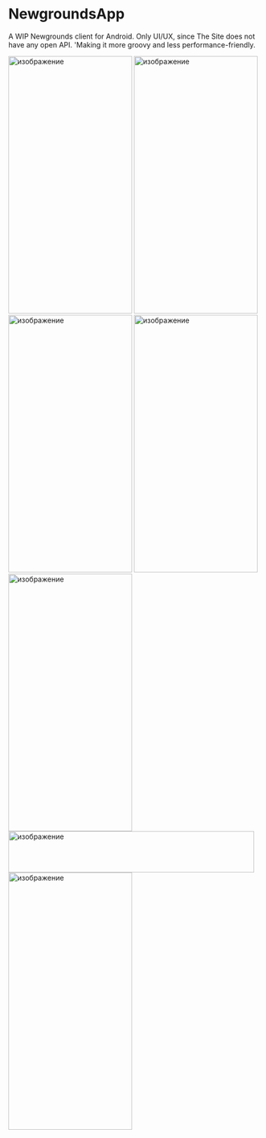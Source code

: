 # NewgroundsApp
A WIP Newgrounds client for Android. Only UI/UX, since The Site does not have any open API. 'Making it more groovy and less performance-friendly.


<img width="246" height="512" alt="изображение" src="https://github.com/user-attachments/assets/00996a05-1ae4-4e53-be5c-b100ce909e36" />  
<img width="246" height="512" alt="изображение" src="https://github.com/user-attachments/assets/b2cebb47-100f-4121-a784-688ba4d74356" />  
<img width="246" height="512" alt="изображение" src="https://github.com/user-attachments/assets/6f33954c-64e4-43bf-b7d7-9c59f8240131" />  
<img width="246" height="512" alt="изображение" src="https://github.com/user-attachments/assets/ab8bc231-bc9f-41cd-9a26-76446eefbd97" />  
<img width="246" height="512" alt="изображение" src="https://github.com/user-attachments/assets/822567b8-dc05-4c75-adf0-5a85f9695cb0" />  
<img width="489" height="82" alt="изображение" src="https://github.com/user-attachments/assets/b80f082a-d920-4ab3-9fe4-41077e55f7ca" />  
<img width="246" height="512" alt="изображение" src="https://github.com/user-attachments/assets/3046a50d-d8a6-4cab-88ae-db61f47229f3" />  






